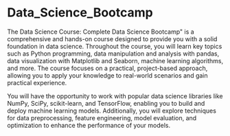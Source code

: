 # Data_Science_Bootcamp
The Data Science Course: Complete Data Science Bootcamp" is a comprehensive and hands-on course designed to provide you with a solid foundation in data science.
Throughout the course, you will learn key topics such as Python programming, data manipulation and analysis with pandas, data visualization with Matplotlib and Seaborn, machine learning algorithms, and more. The course focuses on a practical, project-based approach, allowing you to apply your knowledge to real-world scenarios and gain practical experience.

You will have the opportunity to work with popular data science libraries like NumPy, SciPy, scikit-learn, and TensorFlow, enabling you to build and deploy machine learning models. Additionally, you will explore techniques for data preprocessing, feature engineering, model evaluation, and optimization to enhance the performance of your models.
